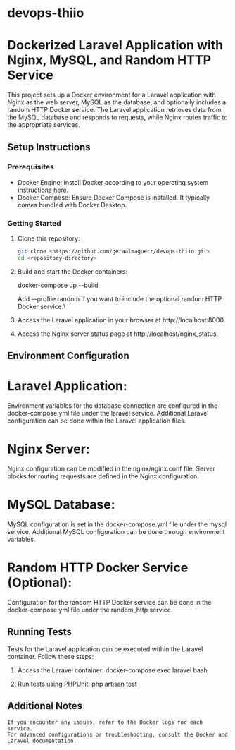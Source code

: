 # devops-thiio

# Dockerized Laravel Application with Nginx, MySQL, and Random HTTP Service

This project sets up a Docker environment for a Laravel application with Nginx as the web server, MySQL as the database, and optionally includes a random HTTP Docker service. The Laravel application retrieves data from the MySQL database and responds to requests, while Nginx routes traffic to the appropriate services.

## Setup Instructions

### Prerequisites

- Docker Engine: Install Docker according to your operating system instructions [here](https://docs.docker.com/get-docker/).
- Docker Compose: Ensure Docker Compose is installed. It typically comes bundled with Docker Desktop.

### Getting Started

1. Clone this repository:

   ```bash
   git clone <https://github.com/geraalmaguerr/devops-thiio.git>
   cd <repository-directory>

2. Build and start the Docker containers:

    docker-compose up --build

    Add --profile random if you want to include the optional random HTTP Docker service.\

3. Access the Laravel application in your browser at http://localhost:8000.

4. Access the Nginx server status page at http://localhost/nginx_status.

## Environment Configuration

# Laravel Application:

Environment variables for the database connection are configured in the docker-compose.yml file under the laravel service.
Additional Laravel configuration can be done within the Laravel application files.

# Nginx Server:

Nginx configuration can be modified in the nginx/nginx.conf file.
Server blocks for routing requests are defined in the Nginx configuration.

# MySQL Database:

MySQL configuration is set in the docker-compose.yml file under the mysql service.
Additional MySQL configuration can be done through environment variables.

# Random HTTP Docker Service (Optional):

Configuration for the random HTTP Docker service can be done in the docker-compose.yml file under the random_http service.

## Running Tests
Tests for the Laravel application can be executed within the Laravel container. Follow these steps:

1. Access the Laravel container:
    docker-compose exec laravel bash

2. Run tests using PHPUnit:
    php artisan test

## Additional Notes

    If you encounter any issues, refer to the Docker logs for each service.
    For advanced configurations or troubleshooting, consult the Docker and Laravel documentation.

